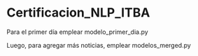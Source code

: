 # Certificacion_NLP_ITBA

Para el primer día emplear modelo_primer_dia.py

Luego, para agregar más noticias, emplear modelos_merged.py
